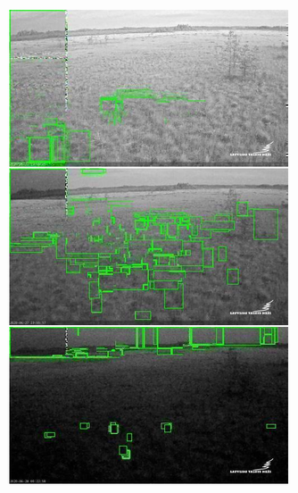 ![20200627-221555-224600](in/20200627/20200627-221555-224600_0_.jpg)
![20200627-224605-231610](in/20200627/20200627-224605-231610_0_.jpg)
![20200627-231615-234620](in/20200627/20200627-231615-234620_0_.jpg)
